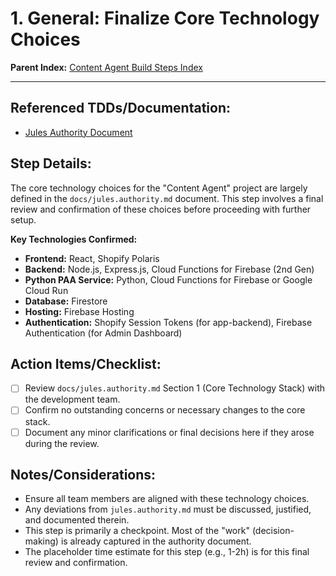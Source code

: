 # 1. General: Finalize Core Technology Choices

**Parent Index:** [Content Agent Build Steps Index](index.md)

---

## Referenced TDDs/Documentation:
*   [Jules Authority Document](../../jules.authority.md)

## Step Details:
The core technology choices for the "Content Agent" project are largely defined in the `docs/jules.authority.md` document. This step involves a final review and confirmation of these choices before proceeding with further setup.

**Key Technologies Confirmed:**
*   **Frontend:** React, Shopify Polaris
*   **Backend:** Node.js, Express.js, Cloud Functions for Firebase (2nd Gen)
*   **Python PAA Service:** Python, Cloud Functions for Firebase or Google Cloud Run
*   **Database:** Firestore
*   **Hosting:** Firebase Hosting
*   **Authentication:** Shopify Session Tokens (for app-backend), Firebase Authentication (for Admin Dashboard)

## Action Items/Checklist:
- [ ] Review `docs/jules.authority.md` Section 1 (Core Technology Stack) with the development team.
- [ ] Confirm no outstanding concerns or necessary changes to the core stack.
- [ ] Document any minor clarifications or final decisions here if they arose during the review.

## Notes/Considerations:
*   Ensure all team members are aligned with these technology choices.
*   Any deviations from `jules.authority.md` must be discussed, justified, and documented therein.
*   This step is primarily a checkpoint. Most of the "work" (decision-making) is already captured in the authority document.
*   The placeholder time estimate for this step (e.g., 1-2h) is for this final review and confirmation.
